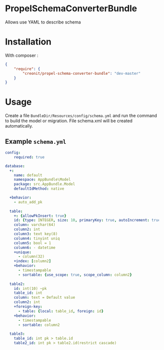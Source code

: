 # PropelSchemaConverterBundle
Allows use YAML to describe schema

# Installation

With composer :

``` json
{
    "require": {
        "creonit/propel-schema-converter-bundle": "dev-master"
    }
}
```

# Usage
Create a file `BundleDir/Resources/config/schema.yml` and run the command to build the model or migration. File schema.xml will be created automatically.

## Example `schema.yml`

``` yaml
config:
    required: true

database:
  +:
    name: default
    namespace: AppBundle\Model
    package: src.AppBundle.Model
    defaultIdMethod: native

  +behavior:
    - auto_add_pk
    
  table:
    +: {allowPkInsert: true}
    id: {type: INTEGER, size: 10, primaryKey: true, autoIncrement: true}
    column: varchar(64)
    column2: int
    column3: text key(8)
    column4: tinyint uniq
    column5: bool = 1
    column6: - datetime
    +unique:
      - column(32)
    +index: [column2]
    +behavior: 
      - timestampable
      - sortable: {use_scope: true, scope_column: column2}
    
  table2:
    id: int(10) ~pk
    table_id: int
    column: text = Default value
    column2: int
    +foreign-key:
      - table: {local: table_id, foreign: id}
    +behavior: 
      - timestampable
      - sortable: column2
    
  table3: 
    table_id: int pk > table.id
    table2_id: int pk > table2.id(restrict cascade)
    
```
